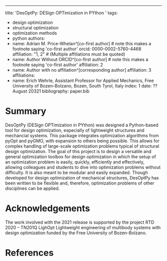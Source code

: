 ---
title: 'DesOptPy: DESign OPTimization in PYthon '
tags:
  - design optimization
  - structural optimization
  - optimization methods
  - python
authors:
  - name: Adrian M. Price-Whelan^[co-first author] # note this makes a footnote saying 'co-first author'
    orcid: 0000-0002-5760-4468
    affiliation: "1, 2" # (Multiple affiliations must be quoted)
  - name: Author Without ORCID^[co-first author] # note this makes a footnote saying 'co-first author'
    affiliation: 2
  - name: Author with no affiliation^[corresponding author]
    affiliation: 3
affiliations:
 - name: Erich Wehrle, Assistant Professor for Applied Mechanics, Free University of Bozen-Bolzano, Bozen, South Tyrol, Italy
   index: 1
date: ?? August 20321
bibliography: paper.bib

# Summary
DesOptPy (DESign OPTimization in PYthon) was designed a Python-based tool for design optimization, especially of lightweight structures and mechancial systems. This package integrates optimization algorithms from pyOpt and pyGMO, with expansion to others being possible. This allows for complex handling of large-scale optimization problems typical of structural design optimization. The goal of this project is to design a versatile and general optimization toolbox for design optimization in which the setup of an optimization problem is easily, quickly, efficiently and effectively, allowing colleagues and students to dive into optimization problems without difficulty. It is also meant to be modular and easily expanded. Though developed for design optimization of mechanical structures, DesOptPy has been written to be flexible and, therefore, optimization problems of other disciplines can be applied.

# Acknowledgements
The work involved with the 2021 release is supported by the project RTD 2020 – TN201Q LighOpt Lightweight engineering of multibody systems with design optimization funded by the Free University of Bozen-Bolzano.

# References
